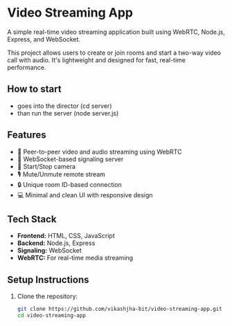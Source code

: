# Video Streaming App

A simple real-time video streaming application built using WebRTC, Node.js, Express, and WebSocket.

This project allows users to create or join rooms and start a two-way video call with audio. It's lightweight and designed for fast, real-time performance.

## How to start
- goes into the director (cd server)
- than run the server (node server.js)
## Features

- 🔁 Peer-to-peer video and audio streaming using WebRTC
- 🧠 WebSocket-based signaling server
- 🎥 Start/Stop camera
- 🎙️ Mute/Unmute remote stream
- 🔒 Unique room ID-based connection
- 💻 Minimal and clean UI with responsive design

## Tech Stack

- **Frontend:** HTML, CSS, JavaScript
- **Backend:** Node.js, Express
- **Signaling:** WebSocket
- **WebRTC:** For real-time media streaming

## Setup Instructions

1. Clone the repository:

   ```bash
   git clone https://github.com/vikashjha-bit/video-streaming-app.git
   cd video-streaming-app
